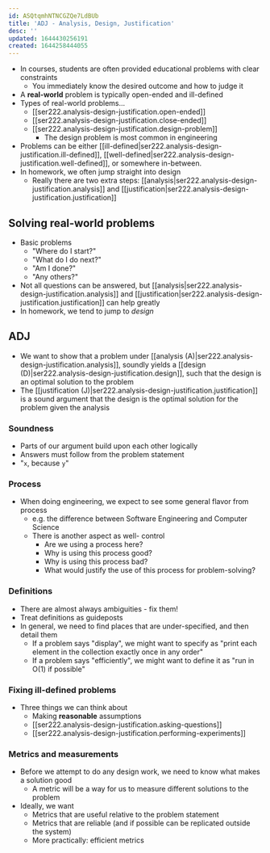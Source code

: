 ```yaml
---
id: ASQtqmhNTNCGZQe7LdBUb
title: 'ADJ - Analysis, Design, Justification'
desc: ''
updated: 1644430256191
created: 1644258444055
---
```


- In courses, students are often provided educational problems with clear constraints
  - You immediately know the desired outcome and how to judge it
- A **real-world** problem is typically open-ended and ill-defined
- Types of real-world problems...
  - [[ser222.analysis-design-justification.open-ended]]
  - [[ser222.analysis-design-justification.close-ended]]
  - [[ser222.analysis-design-justification.design-problem]]
    - The design problem is most common in engineering
- Problems can be either [[ill-defined|ser222.analysis-design-justification.ill-defined]], [[well-defined|ser222.analysis-design-justification.well-defined]], or somewhere in-between.
- In homework, we often jump straight into design
  - Really there are two extra steps: [[analysis|ser222.analysis-design-justification.analysis]] and [[justification|ser222.analysis-design-justification.justification]]
## Solving real-world problems
- Basic problems
  - "Where do I start?"
  - "What do I do next?"
  - "Am I done?"
  - "Any others?"
- Not all questions can be answered, but [[analysis|ser222.analysis-design-justification.analysis]] and [[justification|ser222.analysis-design-justification.justification]] can help greatly
- In homework, we tend to jump to *design*
## ADJ
- We want to show that a problem under [[analysis (A)|ser222.analysis-design-justification.analysis]], soundly yields a [[design (D)|ser222.analysis-design-justification.design]], such that the design is an optimal solution to the problem
- The [[justification (J)|ser222.analysis-design-justification.justification]] is a sound argument that the design is the optimal solution for the problem given the analysis
### Soundness
- Parts of our argument build upon each other logically
- Answers must follow from the problem statement
- "`x`, because `y`"
### Process
- When doing engineering, we expect to see some general flavor from process
  - e.g. the difference between Software Engineering and Computer Science
  - There is another aspect as well- control
    - Are we using a process here?
    - Why is using this process good?
    - Why is using this process bad?
    - What would justify the use of this process for problem-solving?
### Definitions
- There are almost always ambiguities - fix them!
- Treat definitions as guideposts
- In general, we need to find places that are under-specified, and then detail them
  - If a problem says "display", we might want to specify as "print each element in the collection exactly once in any order"
  - If a problem says "efficiently", we might want to define it as "run in O(1) if possible"
### Fixing ill-defined problems
- Three things we can think about
  - Making **reasonable** assumptions
  - [[ser222.analysis-design-justification.asking-questions]]
  - [[ser222.analysis-design-justification.performing-experiments]]
### Metrics and measurements
- Before we attempt to do any design work, we need to know what makes a solution good
  - A metric will be a way for us to measure different solutions to the problem
- Ideally, we want
  - Metrics that are useful relative to the problem statement
  - Metrics that are reliable (and if possible can be replicated outside the system)
  - More practically: efficient metrics